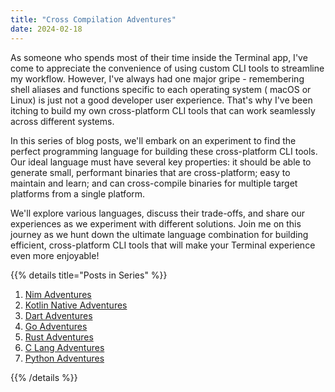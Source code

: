 ```yaml
---
title: "Cross Compilation Adventures"
date: 2024-02-18
---
```


As someone who spends most of their time inside the Terminal app, I've come to appreciate the convenience of using custom CLI tools to streamline my workflow. However, I've always had one major gripe - remembering shell aliases and functions specific to each operating system ( macOS or Linux) is just not a good developer user experience. That's why I've been itching to build my own cross-platform CLI tools that can work seamlessly across different systems.

<!--more-->

In this series of blog posts, we'll embark on an experiment to find the perfect programming language for building these cross-platform CLI tools. Our ideal language must have several key properties: it should be able to generate small, performant binaries that are cross-platform; easy to maintain and learn; and can cross-compile binaries for multiple target platforms from a single platform.

We'll explore various languages, discuss their trade-offs, and share our experiences as we experiment with different solutions. Join me on this journey as we hunt down the ultimate language combination for building efficient, cross-platform CLI tools that will make your Terminal experience even more enjoyable!

{{% details title="Posts in Series"  %}}

1. [Nim Adventures](cross-compilation-adventures-nim/)
2. [Kotlin Native Adventures](cross-compilation-adventures-kotlin-native/)
3. [Dart Adventures](cross-compilation-adventures-with-dart/)
4. [Go Adventures](cross-compilation-adventures-go/)
5. [Rust Adventures](cross-compilation-adventures-rust/)
6. [C Lang Adventures](cross-compilation-adventures-c/)
7. [Python Adventures](cross-compilation-adventures-python/)

{{% /details %}}
